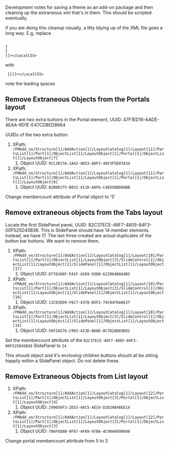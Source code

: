 Development notes for saving a theme as an add-on package and then cleaning up the extraneous xml that's in them. This should be scripted eventually.

if you are doing this cleanup visually, a litty tdying up of the XML file goes a long way. E.g, replace 
```

{
}
]]></LocalCSS>

```

with 
```
 {}]]></LocalCSS>
```

note the leading spaces

## Remove Extraneous Objects from the **Portals** layout

There are two extra buttons in the Portal element, UUID: 47F1ED16-AADE-4EAA-9D1E-E47CDBED8664

UUIDs of the two extra button:

1. XPath: `/FMAdd_on/Structure[1]/AddAction[1]/LayoutCatalog[1]/Layout[11]/PartsList[1]/Part[1]/ObjectList[1]/LayoutObject[1]/Portal[1]/ObjectList[1]/LayoutObject[7]`
   1. Object UUID: `9CC3817A-1A42-4D53-ADF3-40F3F5E07A34`
2. XPath: `/FMAdd_on/Structure[1]/AddAction[1]/LayoutCatalog[1]/Layout[11]/PartsList[1]/Part[1]/ObjectList[1]/LayoutObject[1]/Portal[1]/ObjectList[1]/LayoutObject[6]`
   1.  Object UUID: `B2B9D275-B032-411D-A8F6-C4E658BD6ABB`

Change membercount attribute of Portal object to '5'

## Remove extraneous objects from the **Tabs** layout
   
Locate the first SlidePanel panel, UUID: B2C37ECE-46F7-4805-84F3-00F525D45B36. This is SlidePanel should have 14 member elements. Instead, we have 17. The last three created are actual duplicates of the button bar buttons. We want to remove them. 
   
1. XPath: `/FMAdd_on/Structure[1]/AddAction[1]/LayoutCatalog[1]/Layout[10]/PartsList[1]/Part[1]/ObjectList[1]/LayoutObject[3]/SlideControl[1]/ObjectList[1]/LayoutObject[1]/SlidePanel[1]/ObjectList[1]/LayoutObject[17]`
   1. Object UUID: `D778260F-FA1F-4269-93D0-622D64BA64B5`
2. XPath: `/FMAdd_on/Structure[1]/AddAction[1]/LayoutCatalog[1]/Layout[10]/PartsList[1]/Part[1]/ObjectList[1]/LayoutObject[3]/SlideControl[1]/ObjectList[1]/LayoutObject[1]/SlidePanel[1]/ObjectList[1]/LayoutObject[16]`
   1. Object UUID: `13C82E09-F6C7-4378-B3F2-74C04F6A0637`
3. XPath: `/FMAdd_on/Structure[1]/AddAction[1]/LayoutCatalog[1]/Layout[10]/PartsList[1]/Part[1]/ObjectList[1]/LayoutObject[3]/SlideControl[1]/ObjectList[1]/LayoutObject[1]/SlidePanel[1]/ObjectList[1]/LayoutObject[14]`
   1. Object UUID: `56F2A576-C993-423D-B68D-0C7D28D69D82`

Set the membercount attribute of the `B2C37ECE-46F7-4805-84F3-00F525D45B36` SlidePanel to `14`

This should object and it's enclosing children buttons should all be sitting happily within a SlidePanel object. Do not delete these.

## Remove Extraneous Objects from **List** layout

1. XPath: `/FMAdd_on/Structure[1]/AddAction[1]/LayoutCatalog[1]/Layout[12]/PartsList[1]/Part[1]/ObjectList[1]/LayoutObject[3]/Portal[1]/ObjectList[1]/LayoutObject[4]`
   1. Object UUID: `299056F3-2D15-46C5-AEC6-D2029846EE14`
2. XPath: `/FMAdd_on/Structure[1]/AddAction[1]/LayoutCatalog[1]/Layout[12]/PartsList[1]/Part[1]/ObjectList[1]/LayoutObject[3]/Portal[1]/ObjectList[1]/LayoutObject[3]`
   1. Object UUID: `786F6D8B-0F87-4F89-97B4-4C9046698698`
 
Change portal membercount attribute from 5 to 3

